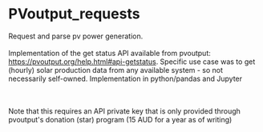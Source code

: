 # PVoutput_requests
Request and parse pv power generation. 
<br>
<br>
Implementation of the get status API available from pvoutput: https://pvoutput.org/help.html#api-getstatus. 
Specific use case was to get (hourly) solar production data from any available system - so not necessarily self-owned.
Implementation in python/pandas and Jupyter

<br>
<br>
Note that this requires an API private key that is only provided through pvoutput's donation (star) program (15 AUD for a year as of writing)


